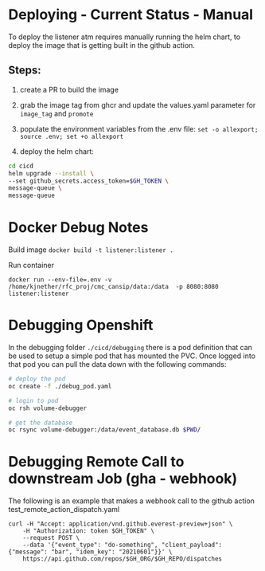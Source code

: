 # Deploying - Current Status - Manual

To deploy the listener atm requires manually running the helm chart, to deploy
the image that is getting built in the github action.

## Steps:

1. create a PR to build the image

2. grab the image tag from ghcr and update the values.yaml parameter for `image_tag` and `promote`

3. populate the environment variables from the .env file:
    `set -o allexport; source .env; set +o allexport`

3. deploy the helm chart:

```bash
cd cicd
helm upgrade --install \
--set github_secrets.access_token=$GH_TOKEN \
message-queue \
message-queue
```

# Docker Debug Notes

Build image
`docker build -t listener:listener .`

Run container

`docker run --env-file=.env -v /home/kjnether/rfc_proj/cmc_cansip/data:/data  -p 8080:8080 listener:listener`


# Debugging Openshift

In the debugging folder `./cicd/debugging` there is a pod definition that can be
used to setup a simple pod that has mounted the PVC.  Once logged into that pod
you can pull the data down with the following commands:

``` bash
# deploy the pod
oc create -f ./debug_pod.yaml

# login to pod
oc rsh volume-debugger

# get the database
oc rsync volume-debugger:/data/event_database.db $PWD/
```

# Debugging Remote Call to downstream Job (gha - webhook)

The following is an example that makes a webhook call to the github action
test_remote_action_dispatch.yaml

```
curl -H "Accept: application/vnd.github.everest-preview+json" \
    -H "Authorization: token $GH_TOKEN" \
    --request POST \
    --data '{"event_type": "do-something", "client_payload": {"message": "bar", "idem_key": "20210601"}}' \
    https://api.github.com/repos/$GH_ORG/$GH_REPO/dispatches
```
